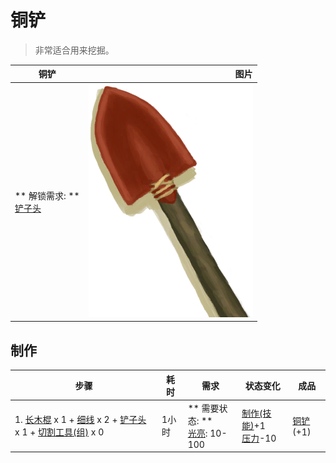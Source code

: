 # 铜铲  
> 非常适合用来挖掘。  
  
  铜铲  |   图片   
 ----  |  ----:   
 ** 解锁需求: **<br>[铲子头](ShovelHead.md)  |  ![](Sprite/CopperShovel.png)   
  
## 制作  
步骤  |  耗时  |  需求  |  状态变化  |  成品  
----  |  ----  |  ----  |  ----  |  ----  
1. [长木棍](StickLong.md) x 1 + [细线](CordFiber.md) x 2 + [铲子头](ShovelHead.md) x 1 + [切割工具(组)](GpTag_Cutter.md) x 0  |  1小时  |  ** 需要状态: **<br>[光亮](Light.md): 10-100  |  [制作(技能)](Skill_Crafting.md)+1<br>[压力](Stress.md)-10  |  [铜铲](ShovelCopper.md)(+1)  
